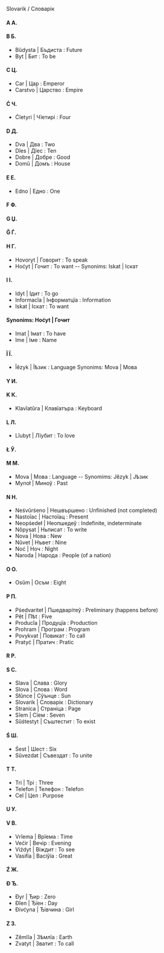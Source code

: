 Slovarik / Словарік
#### A А.
#### B Б.
*	Bŭdysta | Бъдиста : Future
*	Byt | Бит : To be
#### C Ц.
*	Car | Цар : Emperor
*	Carstvo | Царство : Empire
#### Ć Ч.
*	Ćĭetyri | Чїетирі : Four
#### D Д.
*	 Dva | Два : Two
*	 Dĭes | Дїес : Ten
*	 Dobre | Добре : Good
*	 Domŭ | Домъ : House
#### E Е.
*	Edno | Едно : One
#### F Ф.
#### G Џ.
#### Ğ Ѓ.
#### H Г.
*	Hovoryt | Говорит : To speak
*	Hoćyt | Гочит : To want -- Synonims: Iskat | Іскат
#### I І.
*	Idyt | Ідит : To go
*	Informacĭa | Інформатцїа : Information
*	Iskat | Іскат : To want
#### Synonims: Hoćyt | Гочит
*	Imat | Імат : To have
*	Ime | Іме : Name
#### Ĭ Ї.
*	Ĭĕzyk | Їѣзик : Language
Synonims: Mova | Мова
#### Y И.
#### K К.
*	Klavĭatŭra | Клавїатъра : Keyboard
#### L Л.
*	Lĭubyt | Лїубит : To love
#### Ł Ў.
#### M М.
*	Mova | Мова : Language -- Synomims: Jĕzyk | Јѣзик
*	Mynoł | Миноў : Past
#### N Н.
*	Neśvŭrśeno | Нешвършено : Unfinished (not completed)
*	Nastoĭac | Настоїац : Present
*	Neopśedeł | Неопшедеў : Indefinite, indeterminate
*	Nŏpysat | Ньписат : To write
*	Nova | Нова : New
*	Nŭvet | Нъвет : Nine
*	Noć | Ноч : Night
*	Naroda | Народа : People (of a nation)
#### O О.
*	Osŭm | Осъм : Eight
#### P П.
*	Pśedvariteł | Пшедварітеў : Preliminary (happens before)
*	Pĕt | Пѣt : Five
*	Producĭa | Продуцїа : Production
*	Prohram | Програм : Program
*	Povykvat | Повикат : To call
*	Pratyć | Пратич : Pratic
#### R Р.
#### S С.
*	Slava | Слава : Glory
*	Slova | Слова : Word 
*	Słŭnce | Сўънце : Sun
*	Slovarik | Словарік : Dictionary
*	Stranica | Страніца : Page
*	Sĭem | Сїем : Seven
*	Sŭśtestyt | Съштестит : To exist
#### Ś Ш.
*	Śest | Шест : Six
*	Sŭvezdat | Съвездат : To unite
#### T Т.
*	Tri | Трі : Three
*	Telefon | Телефон : Telefon
*	Cel | Цел : Purpose
#### U У.
#### V В.
*	Vrĭema | Врїема : Time		
*	Većir | Вечір : Evening
*	Viźdyt | Віждит : To see
*	Vasiłĭa | Васіўїа : Great
#### Ź Ж.
#### Đ Ђ.
*	Đyr | Ђир : Zero
*	Đĭen | Ђїен : Day
*	Đivćyna | Ђівчина : Girl
#### Z З.
*	Zĕmlĭa | Зѣмлїа : Earth
*	Zvatyt | Зватит : To call

